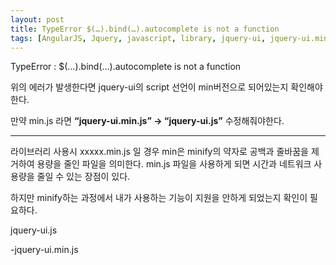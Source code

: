 ```yaml
---
layout: post
title: TypeError $(…).bind(…).autocomplete is not a function 
tags: [AngularJS, Jquery, javascript, library, jquery-ui, jquery-ui.min, autocomplete, TypeError, error]
---
```


TypeError : $(…).bind(…).autocomplete is not a function 

위의 에러가 발생한다면 jquery-ui의 script 선언이 min버전으로 되어있는지 확인해야한다.

만약 min.js 라면 <b>“jquery-ui.min.js” -> “jquery-ui.js”</b>  수정해줘야한다. 

---

라이브러리 사용시 xxxxx.min.js 일 경우 min은 minify의 약자로 공백과 줄바꿈을 제거하여 용량을 줄인 파일을 의미한다. 
min.js 파일을 사용하게 되면 시간과 네트워크 사용량을 줄일 수 있는 장점이 있다. 

하지만 minify하는 과정에서 내가 사용하는 기능이 지원을 안하게 되었는지 확인이 필요하다.

jquery-ui.js

  -jquery-ui.min.js
